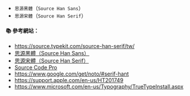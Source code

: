 - `思源黑體`（`Source Han Sans`）
- `思源宋體`（`Source Han Serif`）


#### :books: 參考網站：
- https://source.typekit.com/source-han-serif/tw/
- [思源黑體（Source Han Sans）](https://github.com/adobe-fonts/source-han-sans)
- [思源宋體（Source Han Serif）](https://github.com/adobe-fonts/source-han-serif)
- [Source Code Pro](https://github.com/adobe-fonts/source-code-pro)
- https://www.google.com/get/noto/#serif-hant
- https://support.apple.com/en-us/HT201749
- https://www.microsoft.com/en-us/Typography/TrueTypeInstall.aspx